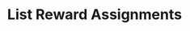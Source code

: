 ---
title: List Reward Assignments
type: endpoint
category: 639ba2628407100061f5faac
slug: list-reward-assignments
parentDoc: 639ba2658407100061f5fab1
hidden: false
order: 7
---